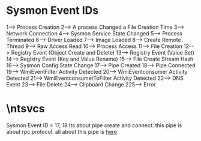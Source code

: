 # Sysmon Event IDs
1--> Process Creation
2--> A process Changed a File Creation Time
3--> Network Connection
4--> Sysmon Service State Changed
5--> Process Terminated
6--> Driver Loaded
7--> Image Loaded
8--> Create Remote Thread
9--> Raw Access Read
10--> Process Access
11--> File Creation
12--> Registry Event (Object Create and Delete)
13--> Registry Event (Value Set)
14--> Registry Event (Key and Value Rename)
15--> File Create Stream Hash
16--> Sysmon Config State Change
17--> Pipe Created
18--> Pipe Connected
19--> WmiEventFilter Activity Detected
20--> WmiEventconsumer Activity Detected
21--> WmiEventconsumerToFilter Activity Detected
22--> DNS Event
23--> File Delete
24--> Clipboard Change
225--> Error

# \ntsvcs
Sysmon Event ID = 17, 18
Its about pipe create and connect. this pipe is about rpc protocol. all about this pipe is [here](https://en.m.wikipedia.org/wiki/Service_Control_Manager)
